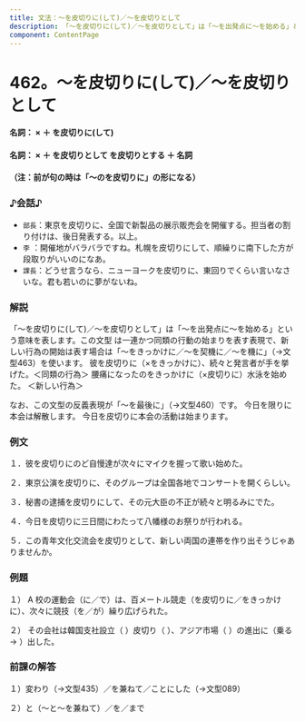 ```yaml
---
title: 文法：～を皮切りに(して)／～を皮切りとして
description: 「～を皮切りに(して)／～を皮切りとして」は「～を出発点に～を始める」という意味を表します。この文型 は一連かつ同類の行動の始まりを表す表現で、新しい行為の開始は表す場合は「～をきっかけに／～を契機に／～を機に」（→文型463）を使います。 彼を皮切りに（×をきっかけに）、続々と発言者が手を挙げた。＜同類の行為＞ 腰痛になったのをきっかけに（×皮切りに）水泳を始めた。 ＜新しい行為＞
component: ContentPage
---
```



# 462。～を皮切りに(して)／～を皮切りとして
#### 名詞： × ＋ を皮切りに(して)
#### 名詞： × ＋ を皮切りとして を皮切りとする ＋ 名詞
#### （注：前が句の時は「～のを皮切りに」の形になる）
### ♪会話♪
- `部長`：東京を皮切りに、全国で新製品の展示販売会を開催する。担当者の割り付けは、後日発表する。以上。
- `李` ：開催地がバラバラですね。札幌を皮切りにして、順繰りに南下した方が段取りがいいのになあ。
- `課長`：どうせ言うなら、ニューヨークを皮切りに、東回りでくらい言いなさいな。君も若いのに夢がないね。
### 解説
「～を皮切りに(して)／～を皮切りとして」は「～を出発点に～を始める」という意味を表します。この文型 は一連かつ同類の行動の始まりを表す表現で、新しい行為の開始は表す場合は「～をきっかけに／～を契機に／～を機に」（→文型463）を使います。 彼を皮切りに（×をきっかけに）、続々と発言者が手を挙げた。＜同類の行為＞ 腰痛になったのをきっかけに（×皮切りに）水泳を始めた。 ＜新しい行為＞

なお、この文型の反義表現が「～を最後に」（→文型460）です。 今日を限りに本会は解散します。 今日を皮切りに本会の活動は始まります。
### 例文
１．彼を皮切りにのど自慢達が次々にマイクを握って歌い始めた。

２．東京公演を皮切りに、そのグループは全国各地でコンサートを開くらしい。

３．秘書の逮捕を皮切りにして、その元大臣の不正が続々と明るみにでた。

４．今日を皮切りに三日間にわたって八幡様のお祭りが行われる。

５．この青年文化交流会を皮切りとして、新しい両国の連帯を作り出そうじゃありませんか。
### 例題
１） A 校の運動会（に／で）は、百メートル競走（を皮切りに／をきっかけに）、次々に競技（を／が）繰り広げられた。      

２） その会社は韓国支社設立（ ）皮切り（ ）、アジア市場（ ）の進出に（乗る→ ）出した。
### 前課の解答
１）変わり（→文型435）／を兼ねて／ことにした（→文型089）

２）と（～と～を兼ねて）／を／まで

